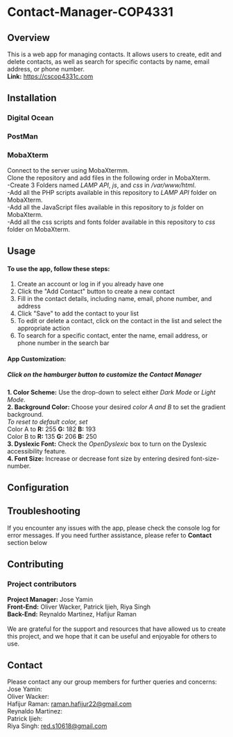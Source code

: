 # Contact-Manager-COP4331

## Overview
This is a web app for managing contacts. It allows users to create, edit and delete contacts, as well as search for specific contacts by name, email address, or phone number. <br/>
**Link:** https://cscop4331c.com

## Installation

### Digital Ocean

### PostMan

### MobaXterm
Connect to the server using MobaXtermm. <br/>
Clone the repository and add files in the following order in MobaXterm. <br/>
-Create 3 Folders named _LAMP API_, _js_, and _css_ in _/var/www/html_. <br/>
-Add all the PHP scripts available in this repository to _LAMP API_ folder on MobaXterm. <br/>
-Add all the JavaScript files available in this repository to _js_ folder on MobaXterm. <br/>
-Add all the css scripts and fonts folder available in this repository to _css_ folder on MobaXterm. <br/>

## Usage
#### To use the app, follow these steps:

1. Create an account or log in if you already have one
2. Click the "Add Contact" button to create a new contact
3. Fill in the contact details, including name, email, phone number, and address
4. Click "Save" to add the contact to your list
5. To edit or delete a contact, click on the contact in the list and select the appropriate action
6. To search for a specific contact, enter the name, email address, or phone number in the search bar

#### App Customization:
##### Click on the hamburger button to customize the Contact Manager
**1. Color Scheme:** Use the drop-down to select either _Dark Mode_ or _Light Mode_. <br/>
**2. Background Color:** Choose your desired _color A and B_ to set the gradient background. <br/>
   _To reset to default color, set_ <br/>
   Color A to **R:** 255 **G:** 182 **B:** 193 <br/>
   Color B to **R:** 135 **G:** 206 **B:** 250 <br/>
**3. Dyslexic Font:** Check the _OpenDyslexic_ box to turn on the Dyslexic accessibility feature. <br/> 
**4. Font Size:** Increase or decrease font size by entering desired font-size-number. <br/>

## Configuration

## Troubleshooting
If you encounter any issues with the app, please check the console log for error messages. If you need further assistance, please refer to **Contact** section below

## Contributing
### Project contributors
**Project Manager:** Jose Yamin <br/>
**Front-End:** Oliver Wacker, Patrick Ijieh, Riya Singh <br/>
**Back-End:** Reynaldo Martinez, Hafijur Raman <br/> <br/>
We are grateful for the support and resources that have allowed us to create this project, and we hope that it can be useful and enjoyable for others to use.

## Contact
Please contact any our group members for further queries and concerns:<br/>
Jose Yamin: <br/>
Oliver Wacker: <br/>
Hafijur Raman: raman.hafijur22@gmail.com<br/>
Reynaldo Martinez: <br/>
Patrick Ijieh: <br/>
Riya Singh: red.s10618@gmail.com <br/>
